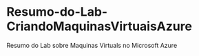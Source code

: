 # Resumo-do-Lab-CriandoMaquinasVirtuaisAzure
Resumo do Lab sobre Maquinas Virtuals no Microsoft Azure
